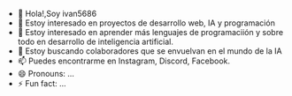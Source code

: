 - 👋 Hola!,Soy ivan5686
- 👀 Estoy interesado en proyectos de desarrollo web, IA y programación
- 🌱 Estoy interesado en aprender más lenguajes de programaciión y sobre todo en desarrollo de inteligencia artificial.
- 💞️ Estoy buscando colaboradores que se envuelvan en el mundo de la IA
- 📫 Puedes encontrarme en Instagram, Discord, Facebook.
- 😄 Pronouns: ...
- ⚡ Fun fact: ...

<!---
ivan5686/ivan5686 is a ✨ special ✨ repository because its `README.md` (this file) appears on your GitHub profile.
You can click the Preview link to take a look at your changes.
--->
